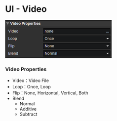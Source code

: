 # UI - Video

![](img/ui-video-1.png)

### Video Properties

- Video：Video File
- Loop：Once, Loop
- Flip：None, Horizontal, Vertical, Both
- Blend
  - Normal
  - Additive
  - Subtract
